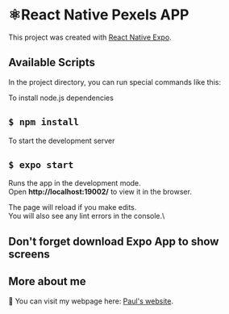 # ⚛️React Native Pexels APP

This project was created with [React Native Expo](https://expo.dev/).

## Available Scripts

In the project directory, you can run special commands like this:

To install node.js dependencies 
## `$ npm install`

To start the development server
## `$ expo start`

Runs the app in the development mode.\
Open <b>http://localhost:19002/</b> to view it in the browser.

The page will reload if you make edits.\
You will also see any lint errors in the console.\
## Don't forget download Expo App to show screens


## More about me

👋 You can visit my webpage here: [Paul's website](https://paul-teran.com/).

